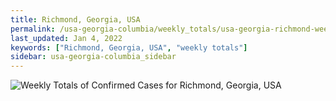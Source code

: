 ```yaml
---
title: Richmond, Georgia, USA
permalink: /usa-georgia-columbia/weekly_totals/usa-georgia-richmond-weekly_totals.html
last_updated: Jan 4, 2022
keywords: ["Richmond, Georgia, USA", "weekly totals"]
sidebar: usa-georgia-columbia_sidebar
---
```


![Weekly Totals of Confirmed Cases for Richmond, Georgia, USA](/covid_tracker/images/graphs/usa-georgia-richmond-weekly_totals_graph.png)
